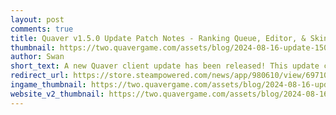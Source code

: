 ```yaml
---
layout: post
comments: true
title: Quaver v1.5.0 Update Patch Notes - Ranking Queue, Editor, & Skinning Updates
thumbnail: https://two.quavergame.com/assets/blog/2024-08-16-update-150/thumbnail.png
author: Swan
short_text: A new Quaver client update has been released! This update contains a ton of new features, improvements, and bug fixes...
redirect_url: https://store.steampowered.com/news/app/980610/view/6971095507849591282
ingame_thumbnail: https://two.quavergame.com/assets/blog/2024-08-16-update-150/ingame_thumbnail.png
website_v2_thumbnail: https://two.quavergame.com/assets/blog/2024-08-16-update-150/website_v2_thumbnail.png
---
```

